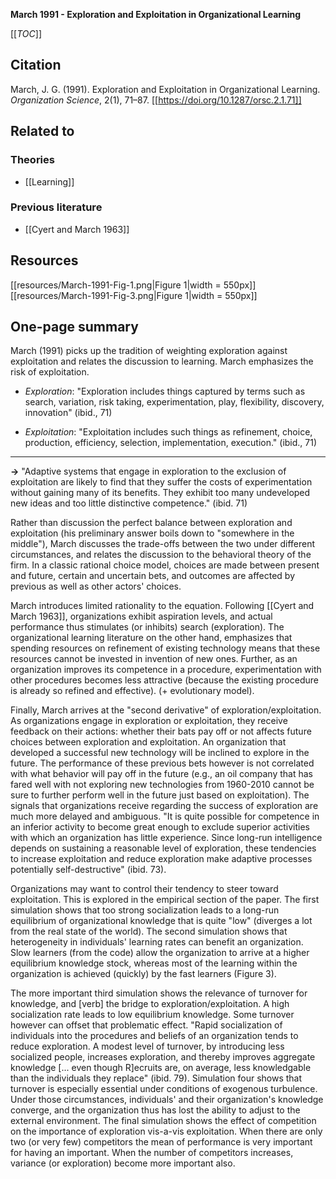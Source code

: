 **March 1991 - Exploration and Exploitation in Organizational Learning**

[[_TOC_]]

## Citation
March, J. G. (1991). Exploration and Exploitation in Organizational Learning. *Organization Science*, 2(1), 71–87. [[https://doi.org/10.1287/orsc.2.1.71]]

## Related to

### Theories
* [[Learning]]

### Previous literature
* [[Cyert and March 1963]]

## Resources
[[resources/March-1991-Fig-1.png|Figure 1|width = 550px]]
[[resources/March-1991-Fig-3.png|Figure 1|width = 550px]]

## One-page summary
March (1991) picks up the tradition of weighting exploration against exploitation and relates the discussion to learning. March emphasizes the risk of exploitation.

* *Exploration*: "Exploration includes things captured by terms such as search, variation, risk taking, experimentation, play, flexibility, discovery, innovation" (ibid., 71)

* *Exploitation*: "Exploitation includes such things as refinement, choice, production, efficiency, selection, implementation, execution." (ibid., 71)

-----

**->** "Adaptive systems that engage in exploration to the exclusion of exploitation are likely to find that they suffer the costs of experimentation without gaining many of its benefits. They exhibit too many undeveloped new ideas and too little distinctive competence." (ibid. 71)

Rather than discussion the perfect balance between exploration and exploitation (his preliminary answer boils down to "somewhere in the middle"), March discusses the trade-offs between the two under different circumstances, and relates the discussion to the behavioral theory of the firm. In a classic rational choice model, choices are made between present and future, certain and uncertain bets, and outcomes are affected by previous as well as other actors' choices.

March introduces limited rationality to the equation. Following [[Cyert and March 1963]], organizations exhibit aspiration levels, and actual performance thus stimulates (or inhibits) search (exploration). The organizational learning literature on the other hand, emphasizes that spending resources on refinement of existing technology means that these resources cannot be invested in invention of new ones. Further, as an organization improves its competence in a procedure, experimentation with other procedures becomes less attractive (because the existing procedure is already so refined and effective). (+ evolutionary model).

Finally, March arrives at the "second derivative" of exploration/exploitation. As organizations engage in exploration or exploitation, they receive feedback on their actions: whether their bats pay off or not affects future choices between exploration and exploitation. An organization that developed a successful new technology will be inclined to explore in the future. The performance of these previous bets however is not correlated with what behavior will pay off in the future (e.g., an oil company that has fared well with not exploring new technologies from 1960-2010 cannot be sure to further perform well in the future just based on exploitation). The signals that organizations receive regarding the success of exploration are much more delayed and ambiguous. "It is quite possible for competence in an inferior activity to become great enough to exclude superior activities with which an organization has little experience. Since long-run intelligence depends on sustaining a reasonable level of exploration, these tendencies to increase exploitation and reduce exploration make adaptive processes potentially self-destructive" (ibid. 73).

Organizations may want to control their tendency to steer toward exploitation. This is explored in the empirical section of the paper. The first simulation shows that too strong socialization leads to a long-run equilibrium of organizational knowledge that is quite "low" (diverges a lot from the real state of the world). The second simulation shows that heterogeneity in individuals' learning rates can benefit an organization. Slow learners (from the code) allow the organization to arrive at a higher equilibrium knowledge stock, whereas most of the learning within the organization is achieved (quickly) by the fast learners (Figure 3).

The more important third simulation shows the relevance of turnover for knowledge, and [verb] the bridge to exploration/exploitation. A high socialization rate leads to low equilibrium knowledge. Some turnover however can offset that problematic effect. "Rapid socialization of individuals into the procedures and beliefs of an organization tends to reduce exploration. A modest level of turnover, by introducing less socialized people, increases exploration, and thereby improves aggregate knowledge [... even though R]ecruits are, on average, less knowledgable than the individuals they replace" (ibid. 79). Simulation four shows that turnover is especially essential under conditions of exogenous turbulence. Under those circumstances, individuals' and their organization's knowledge converge, and the organization thus has lost the ability to adjust to the external environment. The final simulation shows the effect of competition on the importance of exploration vis-a-vis exploitation. When there are only two (or very few) competitors the mean of performance is very important for having an important. When the number of competitors increases, variance (or exploration) become more important also. 